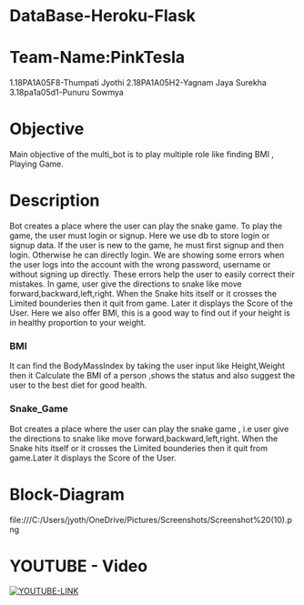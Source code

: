 
# DataBase-Heroku-Flask

# Team-Name:PinkTesla
1.18PA1A05F8-Thumpati Jyothi
2.18PA1A05H2-Yagnam Jaya Surekha
3.18pa1a05d1-Punuru Sowmya

# Objective 
  Main objective of the multi_bot is to play multiple role like finding BMI , Playing Game.  
  
# Description
  Bot creates a place where the user can play the snake game. To play the game, the user must login or signup. Here we use db to store login or signup data. If the user is new to the game, he must first signup and then login. Otherwise he can directly login. We are showing some errors when the user logs into the account with the wrong password, username or without signing up directly. These errors help the user to easily correct their mistakes. In game, user give the directions to snake like move forward,backward,left,right. When the Snake hits itself or it crosses the Limited bounderies then it quit from game. Later it displays the Score of the User. Here we also offer BMI, this is a good way to find out if your height is in healthy proportion to your weight.

### BMI
   It can find the BodyMassIndex by taking the user input like Height,Weight then it Calculate the BMI of a person ,shows the status and also suggest the user to the best diet for good health.

### Snake_Game
   Bot creates a place where the user can play the snake game , i.e user give the directions to snake like move forward,backward,left,right. When the Snake hits itself or it crosses the Limited bounderies then it quit from game.Later it displays the Score of the User.

# Block-Diagram
  file:///C:/Users/jyoth/OneDrive/Pictures/Screenshots/Screenshot%20(10).png
  
  
# YOUTUBE - Video
[![YOUTUBE-LINK](https://img.youtube.com/vi/UtVY2pSGWe4/0.jpg)](https://www.youtube.com/watch?vUtVY2pSGWe4-IQ)


